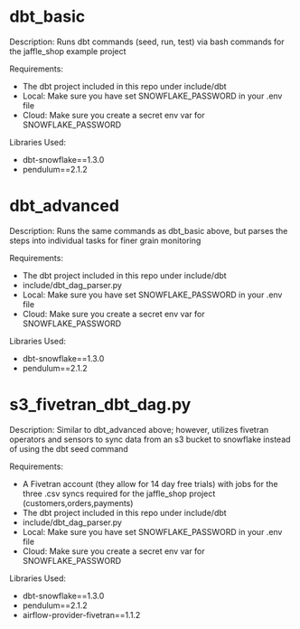 dbt_basic
========
Description: Runs dbt commands (seed, run, test) via bash commands for the jaffle_shop example project

Requirements:
- The dbt project included in this repo under include/dbt
- Local: Make sure you have set SNOWFLAKE_PASSWORD in your .env file
- Cloud: Make sure you create a secret env var for SNOWFLAKE_PASSWORD


Libraries Used:
- dbt-snowflake==1.3.0
- pendulum==2.1.2

dbt_advanced
========
Description: Runs the same commands as dbt_basic above, but parses the steps into individual tasks for finer grain monitoring

Requirements:
- The dbt project included in this repo under include/dbt
- include/dbt_dag_parser.py
- Local: Make sure you have set SNOWFLAKE_PASSWORD in your .env file
- Cloud: Make sure you create a secret env var for SNOWFLAKE_PASSWORD


Libraries Used:
- dbt-snowflake==1.3.0
- pendulum==2.1.2

s3_fivetran_dbt_dag.py
========
Description: Similar to dbt_advanced above; however, utilizes fivetran operators and sensors to sync data from an s3 bucket to snowflake instead of using the dbt seed command

Requirements:
- A Fivetran account (they allow for 14 day free trials) with jobs for the three .csv syncs required for the jaffle_shop project (customers,orders,payments)
- The dbt project included in this repo under include/dbt
- include/dbt_dag_parser.py
- Local: Make sure you have set SNOWFLAKE_PASSWORD in your .env file
- Cloud: Make sure you create a secret env var for SNOWFLAKE_PASSWORD


Libraries Used:
- dbt-snowflake==1.3.0
- pendulum==2.1.2
- airflow-provider-fivetran==1.1.2

